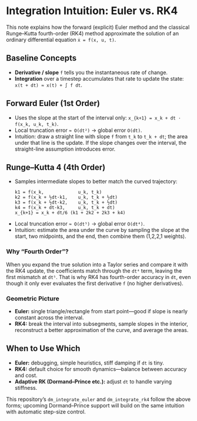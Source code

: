 # Integration Intuition: Euler vs. RK4

This note explains how the forward (explicit) Euler method and the classical
Runge–Kutta fourth-order (RK4) method approximate the solution of an ordinary
 differential equation `ẋ = f(x, u, t)`.

## Baseline Concepts
- **Derivative / slope** `f` tells you the instantaneous rate of change.
- **Integration** over a timestep accumulates that rate to update the state:
  `x(t + dt) ≈ x(t) + ∫ f dt`.

## Forward Euler (1st Order)
- Uses the slope at the start of the interval only:
  `x_{k+1} = x_k + dt · f(x_k, u_k, t_k)`.
- Local truncation error `≈ O(dt²)` → global error `O(dt)`.
- Intuition: draw a straight line with slope `f` from `t_k` to `t_k + dt`; the
  area under that line is the update. If the slope changes over the interval,
  the straight-line assumption introduces error.

## Runge–Kutta 4 (4th Order)
- Samples intermediate slopes to better match the curved trajectory:
  ```
  k1 = f(x_k,             u_k, t_k)
  k2 = f(x_k + ½dt·k1,    u_k, t_k + ½dt)
  k3 = f(x_k + ½dt·k2,    u_k, t_k + ½dt)
  k4 = f(x_k + dt·k3,     u_k, t_k + dt)
  x_{k+1} = x_k + dt/6 (k1 + 2k2 + 2k3 + k4)
  ```
- Local truncation error `≈ O(dt⁵)` → global error `O(dt⁴)`.
- Intuition: estimate the area under the curve by sampling the slope at the
  start, two midpoints, and the end, then combine them (1,2,2,1 weights).

### Why “Fourth Order”?
When you expand the true solution into a Taylor series and compare it with the
RK4 update, the coefficients match through the `dt⁴` term, leaving the first
mismatch at `dt⁵`. That is why RK4 has fourth-order accuracy in `dt`, even
though it only ever evaluates the first derivative `f` (no higher derivatives).

### Geometric Picture
- **Euler:** single triangle/rectangle from start point—good if slope is nearly
  constant across the interval.
- **RK4:** break the interval into subsegments, sample slopes in the interior,
  reconstruct a better approximation of the curve, and average the areas.

## When to Use Which
- **Euler:** debugging, simple heuristics, stiff damping if `dt` is tiny.
- **RK4:** default choice for smooth dynamics—balance between accuracy and cost.
- **Adaptive RK (Dormand–Prince etc.):** adjust `dt` to handle varying stiffness.

This repository’s `dm_integrate_euler` and `dm_integrate_rk4` follow the above
forms; upcoming Dormand–Prince support will build on the same intuition with
automatic step-size control.
